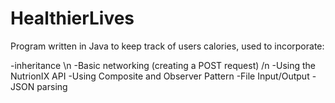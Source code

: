 # HealthierLives

Program written in Java to keep track of users calories, used to incorporate:

-inheritance \n
-Basic networking (creating a POST request) /n
-Using the NutrionIX API
-Using Composite and Observer Pattern
-File Input/Output
-JSON parsing
